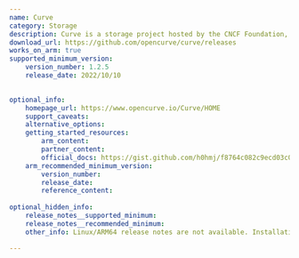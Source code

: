 ```yaml
---
name: Curve
category: Storage
description: Curve is a storage project hosted by the CNCF Foundation, emphasizing its focus on data storage solutions for modern, scalable, cloud-native use cases.
download_url: https://github.com/opencurve/curve/releases
works_on_arm: true
supported_minimum_version:
    version_number: 1.2.5
    release_date: 2022/10/10

 
optional_info:
    homepage_url: https://www.opencurve.io/Curve/HOME
    support_caveats:
    alternative_options:
    getting_started_resources:
        arm_content:
        partner_content:
        official_docs: https://gist.github.com/h0hmj/f8764c082c9ecd03c074efe557cf3048
    arm_recommended_minimum_version:
        version_number:
        release_date:
        reference_content:
 
optional_hidden_info:
    release_notes__supported_minimum:
    release_notes__recommended_minimum:
    other_info: Linux/ARM64 release notes are not available. Installation and Testing were done using released tar files.

---
```

